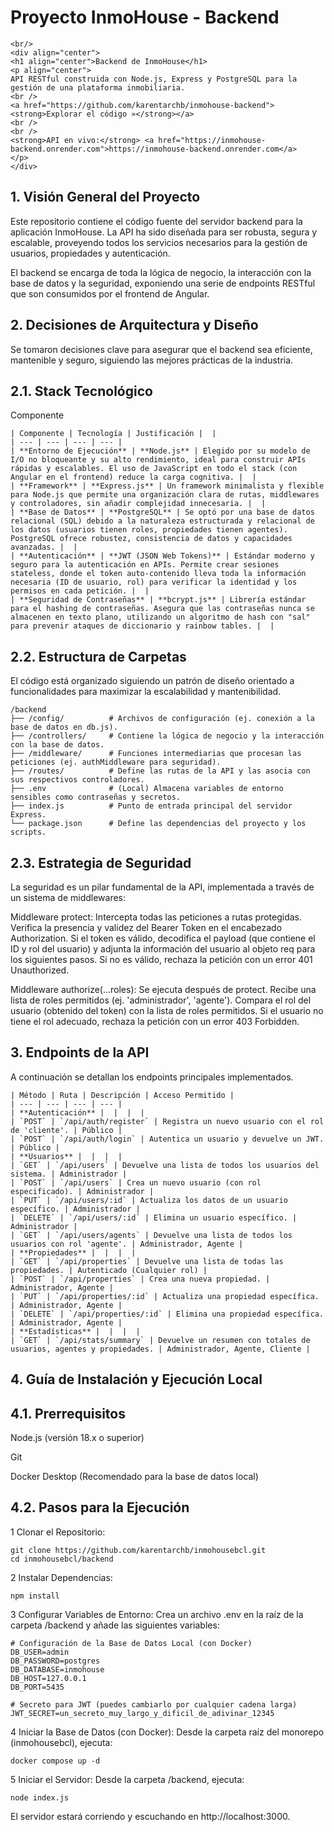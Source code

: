 # Proyecto InmoHouse - Backend
```
<br/>
<div align="center">
<h1 align="center">Backend de InmoHouse</h1>
<p align="center">
API RESTful construida con Node.js, Express y PostgreSQL para la gestión de una plataforma inmobiliaria.
<br />
<a href="https://github.com/karentarchb/inmohouse-backend"><strong>Explorar el código »</strong></a>
<br />
<br />
<strong>API en vivo:</strong> <a href="https://inmohouse-backend.onrender.com">https://inmohouse-backend.onrender.com</a>
</p>
</div>
```

##  **1. Visión General del Proyecto**
Este repositorio contiene el código fuente del servidor backend para la aplicación InmoHouse. La API ha sido diseñada para ser robusta, segura y escalable, proveyendo todos los servicios necesarios para la gestión de usuarios, propiedades y autenticación.

El backend se encarga de toda la lógica de negocio, la interacción con la base de datos y la seguridad, exponiendo una serie de endpoints RESTful que son consumidos por el frontend de Angular.

##  **2. Decisiones de Arquitectura y Diseño**
Se tomaron decisiones clave para asegurar que el backend sea eficiente, mantenible y seguro, siguiendo las mejores prácticas de la industria.

##  **2.1. Stack Tecnológico**
Componente
```
| Componente | Tecnología | Justificación |  |
| --- | --- | --- | --- |
| **Entorno de Ejecución** | **Node.js** | Elegido por su modelo de I/O no bloqueante y su alto rendimiento, ideal para construir APIs rápidas y escalables. El uso de JavaScript en todo el stack (con Angular en el frontend) reduce la carga cognitiva. |  |
| **Framework** | **Express.js** | Un framework minimalista y flexible para Node.js que permite una organización clara de rutas, middlewares y controladores, sin añadir complejidad innecesaria. |  |
| **Base de Datos** | **PostgreSQL** | Se optó por una base de datos relacional (SQL) debido a la naturaleza estructurada y relacional de los datos (usuarios tienen roles, propiedades tienen agentes). PostgreSQL ofrece robustez, consistencia de datos y capacidades avanzadas. |  |
| **Autenticación** | **JWT (JSON Web Tokens)** | Estándar moderno y seguro para la autenticación en APIs. Permite crear sesiones stateless, donde el token auto-contenido lleva toda la información necesaria (ID de usuario, rol) para verificar la identidad y los permisos en cada petición. |  |
| **Seguridad de Contraseñas** | **bcrypt.js** | Librería estándar para el hashing de contraseñas. Asegura que las contraseñas nunca se almacenen en texto plano, utilizando un algoritmo de hash con "sal" para prevenir ataques de diccionario y rainbow tables. |  |
```
##  **2.2. Estructura de Carpetas**
El código está organizado siguiendo un patrón de diseño orientado a funcionalidades para maximizar la escalabilidad y mantenibilidad.
```
/backend
├── /config/          # Archivos de configuración (ej. conexión a la base de datos en db.js).
├── /controllers/     # Contiene la lógica de negocio y la interacción con la base de datos.
├── /middleware/      # Funciones intermediarias que procesan las peticiones (ej. authMiddleware para seguridad).
├── /routes/          # Define las rutas de la API y las asocia con sus respectivos controladores.
├── .env              # (Local) Almacena variables de entorno sensibles como contraseñas y secretos.
├── index.js          # Punto de entrada principal del servidor Express.
└── package.json      # Define las dependencias del proyecto y los scripts.
```
##  **2.3. Estrategia de Seguridad**
La seguridad es un pilar fundamental de la API, implementada a través de un sistema de middlewares:

Middleware protect: Intercepta todas las peticiones a rutas protegidas. Verifica la presencia y validez del Bearer Token en el encabezado Authorization. Si el token es válido, decodifica el payload (que contiene el ID y rol del usuario) y adjunta la información del usuario al objeto req para los siguientes pasos. Si no es válido, rechaza la petición con un error 401 Unauthorized.

Middleware authorize(...roles): Se ejecuta después de protect. Recibe una lista de roles permitidos (ej. 'administrador', 'agente'). Compara el rol del usuario (obtenido del token) con la lista de roles permitidos. Si el usuario no tiene el rol adecuado, rechaza la petición con un error 403 Forbidden.

##  **3. Endpoints de la API**
A continuación se detallan los endpoints principales implementados.
```
| Método | Ruta | Descripción | Acceso Permitido |
| --- | --- | --- | --- |
| **Autenticación** |  |  |  |
| `POST` | `/api/auth/register` | Registra un nuevo usuario con el rol de 'cliente'. | Público |
| `POST` | `/api/auth/login` | Autentica un usuario y devuelve un JWT. | Público |
| **Usuarios** |  |  |  |
| `GET` | `/api/users` | Devuelve una lista de todos los usuarios del sistema. | Administrador |
| `POST` | `/api/users` | Crea un nuevo usuario (con rol especificado). | Administrador |
| `PUT` | `/api/users/:id` | Actualiza los datos de un usuario específico. | Administrador |
| `DELETE` | `/api/users/:id` | Elimina un usuario específico. | Administrador |
| `GET` | `/api/users/agents` | Devuelve una lista de todos los usuarios con rol 'agente'. | Administrador, Agente |
| **Propiedades** |  |  |  |
| `GET` | `/api/properties` | Devuelve una lista de todas las propiedades. | Autenticado (Cualquier rol) |
| `POST` | `/api/properties` | Crea una nueva propiedad. | Administrador, Agente |
| `PUT` | `/api/properties/:id` | Actualiza una propiedad específica. | Administrador, Agente |
| `DELETE` | `/api/properties/:id` | Elimina una propiedad específica. | Administrador, Agente |
| **Estadísticas** |  |  |  |
| `GET` | `/api/stats/summary` | Devuelve un resumen con totales de usuarios, agentes y propiedades. | Administrador, Agente, Cliente |

```
##  **4. Guía de Instalación y Ejecución Local**
##  **4.1. Prerrequisitos**
Node.js (versión 18.x o superior)

Git

Docker Desktop (Recomendado para la base de datos local)

##  **4.2. Pasos para la Ejecución**
1 Clonar el Repositorio:
```
git clone https://github.com/karentarchb/inmohousebcl.git
cd inmohousebcl/backend
```
2 Instalar Dependencias:
```
npm install
```
3 Configurar Variables de Entorno:
Crea un archivo .env en la raíz de la carpeta /backend y añade las siguientes variables:
```
# Configuración de la Base de Datos Local (con Docker)
DB_USER=admin
DB_PASSWORD=postgres
DB_DATABASE=inmohouse
DB_HOST=127.0.0.1
DB_PORT=5435

# Secreto para JWT (puedes cambiarlo por cualquier cadena larga)
JWT_SECRET=un_secreto_muy_largo_y_dificil_de_adivinar_12345
```
4 Iniciar la Base de Datos (con Docker):
Desde la carpeta raíz del monorepo (inmohousebcl), ejecuta:
```
docker compose up -d
```
5 Iniciar el Servidor:
Desde la carpeta /backend, ejecuta:
```
node index.js
```
El servidor estará corriendo y escuchando en http://localhost:3000.
